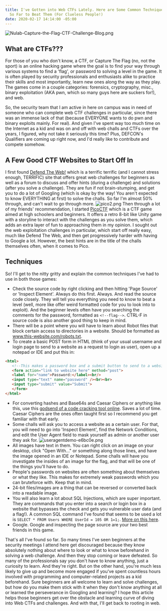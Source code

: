 ```yaml
---
title: I've Gotten into Web CTFs Lately. Here are Some Common Techniques I've Learned
  So Far to Beat Them (For Clueless People!)
date: 2020-02-17 14:14:00 -05:00
---
```


![Nulab-Capture-the-Flag-CTF-Challenge-Blog.png](/uploads/Nulab-Capture-the-Flag-CTF-Challenge-Blog.png)
## What are CTFs???
For those of you who don't know, a CTF, or Capture The Flag (no, not the sport) is an online hacking game where the goal is to find your way through various systems to find a 'flag', or password to solving a level in the game. It is often played by security professionals and enthusiasts alike to practice their skills and most importantly, learn new ones along the way as they play. The games come in a couple categories: forensics, cryptography, misc., binary exploitation (AKA pwn, which so many guys here are suckers for!), and web. 

So, the security team that I am active in here on campus was in need of someone who can complete web CTF challenges in particular, since there was an immense lack of that (because EVERYONE wants to do pwn and binary exploits mainly. For real). And given I've spent way too much time on the Internet as a kid and was on and off with web challs and CTFs over the years, I figured, why not take it seriously this time? Plus, DEFCON's Qualifiers are coming up right now, and I'd really like to contribute and compete somehow. 

## A Few Good CTF Websites to Start Off In
I first found [Defend The Web!](https://defendtheweb.net) which is a terrific terrific (and I cannot stress enough, TERRIFIC) site that offers great web challenges for beginners as well as a forum to discuss and offer hints (during a challenge) and solutions (after you solve a challenge). They are fun if not brain-stumping, and get you to do a lot of Googling (which is okay by the way! You aren't expected to know EVERYTHING at first) to solve the challs. So far I'm almost 50% through, and can't wait to go through more.
![pico2.png](/uploads/pico2.png)
Then through a lot of my friends' recommendation, I started [PicoCTF](https://picoctf.com) which is a CTF game aimed at high schoolers and beginners. It offers a retro 8-bit like Unity game with a storyline to interact with the challenges as you solve them, which adds an extra layer of fun to approaching them in my opinion. I sought out the web exploitation challenges in particular, which start off really easy, much like Defend The Web, and then get progressively harder with having to Google a lot. However, the best hints are in the title of the challs themselves often, when it comes to Pico. 

## Techniques
So! I'll get to the nitty gritty and explain the common techniques I've had to use in both those games:
* Check the source code by right clicking and then hitting 'Page Source' or 'Inspect Element'. Always do this first. Always. And read the source code closely. They will tell you everything you need to know to beat a level (well, more like offer weird formatted code for you to look into to exploit). And the beginner levels often have you searching the comments for the password, formatted as `<!--flag-->`. CTRL-F in source code is also another good thing to keep in mind.
* There will be a point where you will have to learn about Robot files that block certain access to directories in a website. Should be formatted as www.this-website.com/robots.txt. 
* To create a basic POST form in HTML (think of your usual username and login page to send to a website as a request to login as user), open up a notepad or IDE and put this in: 
```HTML
<html>
   <!--This makes a password box and a submit button to send to a website-->
   <form action="link to website here" method="post">
   <label for="name">Password:</label><br/>
   <input type="text" name="password" /><br><br>
   <input type="submit" value="Submit">
   </form>
</html>
```
* For converting hashes and Base64s and Caesar Ciphers or anything like this, use this [godsend of a code cracking tool online](https://cryptii.com). Saves a lot of time. Caesar Ciphers are the ones often taught first so I recommend you get familiar with that early.
* Some challs will ask you to access a website as a certain user. For that, you will need to go into 'Inspect Element', find the Network Conditions, and edit the User Agent field to mask yourself as admin or another user they ask for.
![useragentdemo-e6bc0e.png](/uploads/useragentdemo-e6bc0e.png)
* All images have text in them. You can right click on an image on your desktop, click "Open With..." or something along those lines, and have the image opened in an IDE or Notepad. Some challs will have you investigate the insides of an image for the flag, and that will be one of the things you'll have to do.
* People's passwords on websites are often something about themselves or what they like. This makes for extremely weak passwords which you can bruteforce with. Keep that in mind.
* 24-bit files/images are a thing that can be reversed or converted back into a readable image. 
* You will also learn a lot about SQL Injections, which are super important. They are commands that you enter into a search or login box in a website that bypasses the check and gets you vulnerable user data (and a flag!). A common SQL command I've found that seems to be used a lot is `SELECT * FROM Users WHERE UserId = 105 OR 1=1;`. [More on this here](https://www.w3schools.com/sql/sql_injection.asp). 
* Google. Google and inspecting the page source are your two best friends in this game. 

That's all I've found so far. So many times I've seen beginners at the security meetings I attend here get discouraged because they know absolutely nothing about where to look or what to know beforehand in solving a web challenge. And then they stop coming or leave defeated. So many of the professionals say you don't have to know anything, just a curiosity to learn. And they're right. But on the other hand, you're much less likely to give up and become more engaged if you've spent countless hours involved with programming and computer-related projects as a kid beforehand. Sure beginners are all welcome to learn and solve challenges, but how do you make them stick with it when they don't know anything at all or learned the perseverance in Googling and learning? I hope this article helps those beginners get over the obstacle and learning curve of diving into Web CTFs and challenges. And with that, I'll get back to rooting in web. 